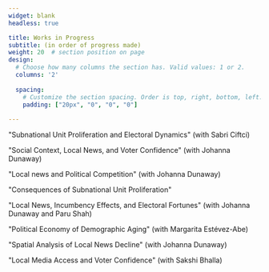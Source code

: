 ```yaml
---
widget: blank
headless: true

title: Works in Progress
subtitle: (in order of progress made)
weight: 20  # section position on page
design:
  # Choose how many columns the section has. Valid values: 1 or 2.
  columns: '2'
  
  spacing:
    # Customize the section spacing. Order is top, right, bottom, left.
    padding: ["20px", "0", "0", "0"]  
  
---
```


"Subnational Unit Proliferation and Electoral Dynamics" (with Sabri Ciftci)

"Social Context, Local News, and Voter Confidence" (with Johanna Dunaway)

"Local news and Political Competition" (with Johanna Dunaway)

"Consequences of Subnational Unit Proliferation"

"Local News, Incumbency Effects, and Electoral Fortunes" (with Johanna Dunaway and Paru Shah)

"Political Economy of Demographic Aging" (with Margarita Estévez-Abe)

"Spatial Analysis of Local News Decline" (with Johanna Dunaway)

"Local Media Access and Voter Confidence" (with Sakshi Bhalla)

